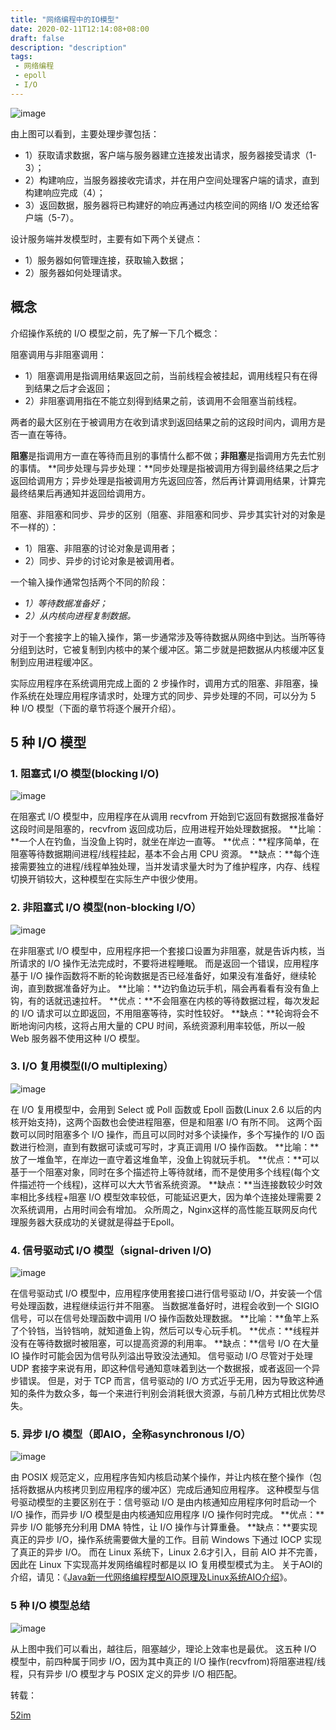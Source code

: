 ```yaml
---
title: "网络编程中的IO模型"
date: 2020-02-11T12:14:08+08:00
draft: false
description: "description"
tags: 
 - 网络编程
 - epoll
 - I/O
---
```










<!--more-->

![image](https://raw.githubusercontent.com/wantmoretime/wjdsite/master/images/images/network/io/io_1.jpg)

由上图可以看到，主要处理步骤包括： 

- 1）获取请求数据，客户端与服务器建立连接发出请求，服务器接受请求（1-3）；
- 2）构建响应，当服务器接收完请求，并在用户空间处理客户端的请求，直到构建响应完成（4）；
- 3）返回数据，服务器将已构建好的响应再通过内核空间的网络 I/O 发还给客户端（5-7）。

设计服务端并发模型时，主要有如下两个关键点： 

- 1）服务器如何管理连接，获取输入数据；
- 2）服务器如何处理请求。



## 概念

介绍操作系统的 I/O 模型之前，先了解一下几个概念： 

阻塞调用与非阻塞调用：

- 1）阻塞调用是指调用结果返回之前，当前线程会被挂起，调用线程只有在得到结果之后才会返回；
- 2）非阻塞调用指在不能立刻得到结果之前，该调用不会阻塞当前线程。

两者的最大区别在于被调用方在收到请求到返回结果之前的这段时间内，调用方是否一直在等待。

**阻塞**是指调用方一直在等待而且别的事情什么都不做；**非阻塞**是指调用方先去忙别的事情。
**同步处理与异步处理：**同步处理是指被调用方得到最终结果之后才返回给调用方；异步处理是指被调用方先返回应答，然后再计算调用结果，计算完最终结果后再通知并返回给调用方。

阻塞、非阻塞和同步、异步的区别（阻塞、非阻塞和同步、异步其实针对的对象是不一样的）：

- 1）阻塞、非阻塞的讨论对象是调用者；
- 2）同步、异步的讨论对象是被调用者。

一个输入操作通常包括两个不同的阶段：

- *1）等待数据准备好；*
- *2）从内核向进程复制数据。*

对于一个套接字上的输入操作，第一步通常涉及等待数据从网络中到达。当所等待分组到达时，它被复制到内核中的某个缓冲区。第二步就是把数据从内核缓冲区复制到应用进程缓冲区。

实际应用程序在系统调用完成上面的 2 步操作时，调用方式的阻塞、非阻塞，操作系统在处理应用程序请求时，处理方式的同步、异步处理的不同，可以分为 5 种 I/O 模型（下面的章节将逐个展开介绍）。

## 5 种 I/O 模型

### 1. 阻塞式 I/O 模型(blocking I/O)

![image](https://raw.githubusercontent.com/wantmoretime/wjdsite/master/images/images/network/io/io_2.jpg)

在阻塞式 I/O 模型中，应用程序在从调用 recvfrom 开始到它返回有数据报准备好这段时间是阻塞的，recvfrom 返回成功后，应用进程开始处理数据报。
**比喻：**一个人在钓鱼，当没鱼上钩时，就坐在岸边一直等。
**优点：**程序简单，在阻塞等待数据期间进程/线程挂起，基本不会占用 CPU 资源。
**缺点：**每个连接需要独立的进程/线程单独处理，当并发请求量大时为了维护程序，内存、线程切换开销较大，这种模型在实际生产中很少使用。

### 2. 非阻塞式 I/O 模型(non-blocking I/O）

![image](https://raw.githubusercontent.com/wantmoretime/wjdsite/master/images/images/network/io/io_3.jpg)

在非阻塞式 I/O 模型中，应用程序把一个套接口设置为非阻塞，就是告诉内核，当所请求的 I/O 操作无法完成时，不要将进程睡眠。
而是返回一个错误，应用程序基于 I/O 操作函数将不断的轮询数据是否已经准备好，如果没有准备好，继续轮询，直到数据准备好为止。
**比喻：**边钓鱼边玩手机，隔会再看看有没有鱼上钩，有的话就迅速拉杆。
**优点：**不会阻塞在内核的等待数据过程，每次发起的 I/O 请求可以立即返回，不用阻塞等待，实时性较好。
**缺点：**轮询将会不断地询问内核，这将占用大量的 CPU 时间，系统资源利用率较低，所以一般 Web 服务器不使用这种 I/O 模型。

### 3. I/O 复用模型(I/O multiplexing）

![image](https://raw.githubusercontent.com/wantmoretime/wjdsite/master/images/images/network/io/io_4.jpg)

在 I/O 复用模型中，会用到 Select 或 Poll 函数或 Epoll 函数(Linux 2.6 以后的内核开始支持)，这两个函数也会使进程阻塞，但是和阻塞 I/O 有所不同。
这两个函数可以同时阻塞多个 I/O 操作，而且可以同时对多个读操作，多个写操作的 I/O 函数进行检测，直到有数据可读或可写时，才真正调用 I/O 操作函数。
**比喻：**放了一堆鱼竿，在岸边一直守着这堆鱼竿，没鱼上钩就玩手机。
**优点：**可以基于一个阻塞对象，同时在多个描述符上等待就绪，而不是使用多个线程(每个文件描述符一个线程)，这样可以大大节省系统资源。
**缺点：**当连接数较少时效率相比多线程+阻塞 I/O 模型效率较低，可能延迟更大，因为单个连接处理需要 2 次系统调用，占用时间会有增加。
众所周之，Nginx这样的高性能互联网反向代理服务器大获成功的关键就是得益于Epoll。

### 4. 信号驱动式 I/O 模型（signal-driven I/O)

![image](https://raw.githubusercontent.com/wantmoretime/wjdsite/master/images/images/network/io/io_5.jpg)

在信号驱动式 I/O 模型中，应用程序使用套接口进行信号驱动 I/O，并安装一个信号处理函数，进程继续运行并不阻塞。
当数据准备好时，进程会收到一个 SIGIO 信号，可以在信号处理函数中调用 I/O 操作函数处理数据。
**比喻：**鱼竿上系了个铃铛，当铃铛响，就知道鱼上钩，然后可以专心玩手机。
**优点：**线程并没有在等待数据时被阻塞，可以提高资源的利用率。
**缺点：**信号 I/O 在大量 IO 操作时可能会因为信号队列溢出导致没法通知。
信号驱动 I/O 尽管对于处理 UDP 套接字来说有用，即这种信号通知意味着到达一个数据报，或者返回一个异步错误。
但是，对于 TCP 而言，信号驱动的 I/O 方式近乎无用，因为导致这种通知的条件为数众多，每一个来进行判别会消耗很大资源，与前几种方式相比优势尽失。

### 5. 异步 I/O 模型（即AIO，全称asynchronous I/O）

![image](https://raw.githubusercontent.com/wantmoretime/wjdsite/master/images/images/network/io/io_6.jpg)

由 POSIX 规范定义，应用程序告知内核启动某个操作，并让内核在整个操作（包括将数据从内核拷贝到应用程序的缓冲区）完成后通知应用程序。
这种模型与信号驱动模型的主要区别在于：信号驱动 I/O 是由内核通知应用程序何时启动一个 I/O 操作，而异步 I/O 模型是由内核通知应用程序 I/O 操作何时完成。
**优点：**异步 I/O 能够充分利用 DMA 特性，让 I/O 操作与计算重叠。
**缺点：**要实现真正的异步 I/O，操作系统需要做大量的工作。目前 Windows 下通过 IOCP 实现了真正的异步 I/O。
而在 Linux 系统下，Linux 2.6才引入，目前 AIO 并不完善，因此在 Linux 下实现高并发网络编程时都是以 IO 复用模型模式为主。
关于AOI的介绍，请见：《[Java新一代网络编程模型AIO原理及Linux系统AIO介绍](http://www.52im.net/thread-306-1-1.html)》。

### 5 种 I/O 模型总结

![image](https://raw.githubusercontent.com/wantmoretime/wjdsite/master/images/images/network/io/io_7.jpg)

从上图中我们可以看出，越往后，阻塞越少，理论上效率也是最优。
这五种 I/O 模型中，前四种属于同步 I/O，因为其中真正的 I/O 操作(recvfrom)将阻塞进程/线程，只有异步 I/O 模型才与 POSIX 定义的异步 I/O 相匹配。

转载：

[52im](http://www.52im.net/thread-1935-1-1.html)

